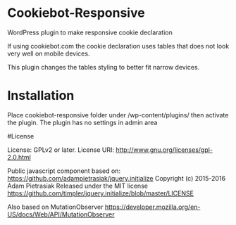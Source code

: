# Cookiebot-Responsive
WordPress plugin to make responsive cookie declaration

If using cookiebot.com the cookie declaration uses tables that does not look very well on mobile devices.

This plugin changes the tables styling to better fit narrow devices.

# Installation

Place cookiebot-responsive folder under /wp-content/plugins/ then activate the plugin. The plugin has no settings in admin area

#License

License: GPLv2 or later.
License URI: http://www.gnu.org/licenses/gpl-2.0.html

Public javascript component based on:
https://github.com/adampietrasiak/jquery.initialize
Copyright (c) 2015-2016 Adam Pietrasiak
Released under the MIT license
https://github.com/timpler/jquery.initialize/blob/master/LICENSE

Also based on MutationObserver
https://developer.mozilla.org/en-US/docs/Web/API/MutationObserver